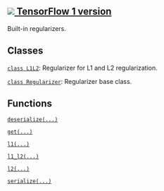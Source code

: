 [ ![](https://tensorflow.google.cn/images/tf_logo_32px.png) TensorFlow 1
version](/versions/r1.15/api_docs/python/tf/keras/regularizers)  
---  
  
Built-in regularizers.

## Classes

[`class
L1L2`](https://tensorflow.google.cn/api_docs/python/tf/keras/regularizers/L1L2):
Regularizer for L1 and L2 regularization.

[`class
Regularizer`](https://tensorflow.google.cn/api_docs/python/tf/keras/regularizers/Regularizer):
Regularizer base class.

## Functions

[`deserialize(...)`](https://tensorflow.google.cn/api_docs/python/tf/keras/regularizers/deserialize)

[`get(...)`](https://tensorflow.google.cn/api_docs/python/tf/keras/regularizers/get)

[`l1(...)`](https://tensorflow.google.cn/api_docs/python/tf/keras/regularizers/l1)

[`l1_l2(...)`](https://tensorflow.google.cn/api_docs/python/tf/keras/regularizers/l1_l2)

[`l2(...)`](https://tensorflow.google.cn/api_docs/python/tf/keras/regularizers/l2)

[`serialize(...)`](https://tensorflow.google.cn/api_docs/python/tf/keras/regularizers/serialize)


